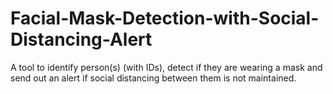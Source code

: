 # Facial-Mask-Detection-with-Social-Distancing-Alert

A tool to identify person(s) (with IDs), detect if they are wearing a mask and send out an alert if social distancing between them is not maintained.
